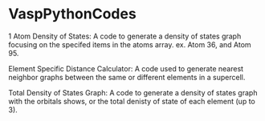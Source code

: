 # VaspPythonCodes

1 Atom Density of States: A code to generate a density of states graph focusing on the specifed items in the atoms array. ex. Atom 36, and Atom 95.

Element Specific Distance Calculator: A code used to generate nearest neighbor graphs between the same or different elements in a supercell. 

Total Density of States Graph: A code to generate a density of states graph with the orbitals shows, or the total denisty of state of each element (up to 3).
